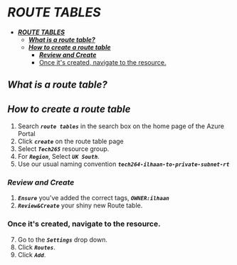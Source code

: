 # ***ROUTE TABLES***
- [***ROUTE TABLES***](#route-tables)
  - [***What is a route table?***](#what-is-a-route-table)
  - [***How to create a route table***](#how-to-create-a-route-table)
    - [***Review and Create***](#review-and-create)
    - [Once it's created, navigate to the resource.](#once-its-created-navigate-to-the-resource)

## ***What is a route table?***
## ***How to create a route table***
1. Search ***`route tables`*** in the search box on the home page of the Azure Portal
2. Click ***`create`*** on the route table page
3.  Select ***`Tech265`*** resource group.
4. For ***`Region`***, Select ***`UK South`***.
5. Use our usual naming convention ***`tech264-ilhaan-to-private-subnet-rt`***
 
### ***Review and Create***
1. ***`Ensure`*** you've added the correct tags, ***`OWNER:ilhaan`***
2. ***`Review&Create`*** your shiny new Route table.
 
### Once it's created, navigate to the resource.
 
7. Go to the ***`Settings`*** drop down.
8. Click ***`Routes`***.
9. Click ***`Add`***.